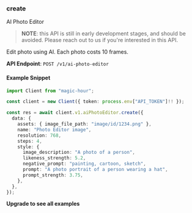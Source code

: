 
### create <a name="create"></a>
AI Photo Editor

> **NOTE**: this API is still in early development stages, and should be avoided. Please reach out to us if you're interested in this API. 

Edit photo using AI. Each photo costs 10 frames.

**API Endpoint**: `POST /v1/ai-photo-editor`

#### Example Snippet

```typescript
import Client from "magic-hour";

const client = new Client({ token: process.env["API_TOKEN"]!! });

const res = await client.v1.aiPhotoEditor.create({
  data: {
    assets: { image_file_path: "image/id/1234.png" },
    name: "Photo Editor image",
    resolution: 768,
    steps: 4,
    style: {
      image_description: "A photo of a person",
      likeness_strength: 5.2,
      negative_prompt: "painting, cartoon, sketch",
      prompt: "A photo portrait of a person wearing a hat",
      prompt_strength: 3.75,
    },
  },
});
```

**Upgrade to see all examples**
